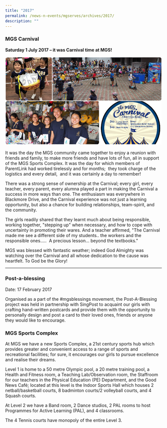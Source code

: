 ```yaml
---
title: "2017"
permalink: /news-n-events/mgserves/archives/2017/
description: ""
---
```

### MGS Carnival

**Saturday 1 July 2017 – it was Carnival time at MGS!**

![](/images/Mgserves/170701-carnival.jpg)

It was the day the MGS community came together to enjoy a reunion with friends and family, to make more friends and have lots of fun, all in support of the MGS Sports Complex. It was the day for which members of ParentLink had worked tirelessly and for months;  they took charge of the logistics and every detail,  and it was certainly a day to remember!  

There was a strong sense of ownership at the Carnival; every girl, every teacher, every parent, every alumna played a part in making the Carnival a success in more ways than one. The enthusiasm was everywhere in Blackmore Drive, and the Carnival experience was not just a learning opportunity, but also a chance for building relationships, team-spirit, and the community. 

The girls readily shared that they learnt much about being responsible, working together, "stepping up" when necessary, and how to cope with uncertainty in promoting their wares. And a teacher affirmed, "The Carnival made me see a different side of my students.. the workers and the responsible ones…..  A precious lesson… beyond the textbooks."

MGS was blessed with fantastic weather; indeed God Almighty was watching over the Carnival and all whose dedication to the cause was heartfelt. To God be the Glory!

***

### Post-a-blessing

Date: 17 February 2017

Organised as a part of the #mgsblessings movement, the Post-A-Blessing project was held in partnership with SingPost to acquaint our girls with crafting hand-written postcards and provide them with the opportunity to personally design and post a card to their loved ones, friends or anyone they would like to encourage.

### MGS Sports Complex

At MGS we have a new Sports Complex, a 21st century sports hub which provides greater and convenient access to a range of sports and recreational facilities; for sure, it encourages our girls to pursue excellence and realise their dreams. 

Level 1 is home to a 50 metre Olympic pool, a 20 metre training pool, a Health and Fitness room, a Teaching Lab/Observation room, the Staffroom for our teachers in the Physical Education (PE) Department, and the Good News Café; located at this level is the Indoor Sports Hall which houses 2 netball/basketball courts, 8 badminton courts/2 volleyball courts, and 4 Squash courts.

At Level 2 we have a Band room, 2 Dance studios, 2 PAL rooms to host Programmes for Active Learning (PAL), and 4 classrooms.

The 4 Tennis courts have monopoly of the entire Level 3.